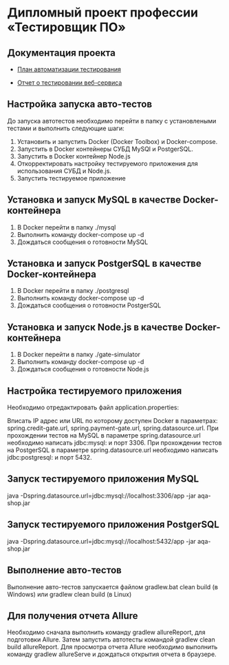 # Дипломный проект профессии «Тестировщик ПО»

## Документация проекта

* [План автоматизации тестирования](https://github.com/Oleg2394/DiplomQa/blob/master/src/main/java/ru/netolody/docs/Plan.md)

* [Отчет о тестировании веб-сервиса](https://github.com/Oleg2394/DiplomQa/blob/master/src/main/java/ru/netolody/docs/Report.md)

## Настройка запуска авто-тестов

До запуска автотестов необходимо перейти в папку с установлеными тестами и выполнить следующие шаги:

1. Установить и запустить Docker (Docker Toolbox) и Docker-compose.
1. Запустить в Docker контейнеры СУБД MySQl и PostgerSQL.
1. Запустить в Docker контейнер Node.js
1. Откорректировать настройку тестируемого приложения для использования СУБД и Node.js.
1. Запустить тестируемое приложение

## Установка и запуск MySQL в качестве Docker-контейнера
1. В Docker перейти в папку ./mysql
1. Выполнить команду docker-compose up -d
1. Дождаться сообщения о готовности MySQL

## Установка и запуск PostgerSQL в качестве Docker-контейнера
1. В Docker перейти в папку ./postgresql
1. Выполнить команду docker-compose up -d
1. Дождаться сообщения о готовности PostgerSQL

## Установка и запуск Node.js в качестве Docker-контейнера
1. В Docker перейти в папку ./gate-simulator
1. Выполнить команду docker-compose up -d
1. Дождаться сообщения о готовности Node.js

## Настройка тестируемого приложения
Необходимо отредактировать файл application.properties:

Вписать IP адрес или URL по которому доступен Docker в параметрах: spring.credit-gate.url, spring.payment-gate.url, spring.datasource.url.
При прохождении тестов на MySQL в параметре spring.datasource.url необходимо написать jdbc:mysql: и порт 3306.
При прохождении тестов на PostgerSQL в параметре spring.datasource.url необходимо написать jdbc:postgresql: и порт 5432.

## Запуск тестируемого приложения MySQL
java -Dspring.datasource.url=jdbc:mysql://localhost:3306/app -jar aqa-shop.jar 

## Запуск тестируемого приложения PostgerSQL
java -Dspring.datasource.url=jdbc:mysql://localhost:5432/app -jar aqa-shop.jar

## Выполнение авто-тестов
Выполнение авто-тестов запускается файлом gradlew.bat clean build (в Windows) или gradlew clean build (в Linux)

## Для получения отчета Allure 
Необходимо сначала выполнить команду gradlew allureReport, для подготовки Allure. Затем запустить автотесты командой gradlew clean build allureReport. 
Для просмотра отчета Allure необходимо выполнить команду gradlew allureServe и дождаться открытия отчета в браузере.

